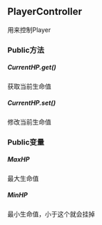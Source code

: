 ## PlayerController

用来控制Player



### Public方法

##### CurrentHP.get()

获取当前生命值

##### CurrentHP.set()

修改当前生命值



### Public变量

##### MaxHP

最大生命值

##### MinHP

最小生命值，小于这个就会挂掉

